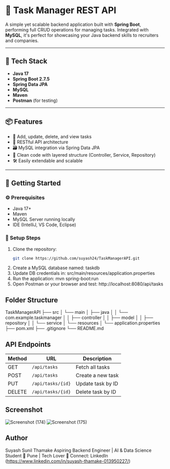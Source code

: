# 🧠 Task Manager REST API

A simple yet scalable backend application built with **Spring Boot**, performing full CRUD operations for managing tasks. Integrated with **MySQL**, it's perfect for showcasing your Java backend skills to recruiters and companies.

---

## 🚀 Tech Stack

- **Java 17**
- **Spring Boot 2.7.5**
- **Spring Data JPA**
- **MySQL**
- **Maven**
- **Postman** (for testing)

---

## 📦 Features

- 📝 Add, update, delete, and view tasks
- 🔁 RESTful API architecture
- 🗃️ MySQL integration via Spring Data JPA
- 🧩 Clean code with layered structure (Controller, Service, Repository)
- 🛠️ Easily extendable and scalable

---

## 🔌 Getting Started

### ⚙️ Prerequisites

- Java 17+
- Maven
- MySQL Server running locally
- IDE (IntelliJ, VS Code, Eclipse)

### 🧪 Setup Steps

1. Clone the repository:
   ```bash
   git clone https://github.com/suyash24/TaskManagerAPI.git
2. Create a MySQL database named:
   taskdb
3. Update DB credentials in:
   src/main/resources/application.properties
4. Run the application:
   mvn spring-boot:run
5. Open Postman or your browser and test:
   http://localhost:8080/api/tasks

## Folder Structure
TaskManagerAPI
├── src
│   └── main
│       ├── java
│       │   └── com.example.taskmanager
│       │       ├── controller
│       │       ├── model
│       │       ├── repository
│       │       └── service
│       └── resources
│           └── application.properties
├── pom.xml
├── .gitignore
└── README.md

## API Endpoints
| Method | URL               | Description       |
| ------ | ----------------- | ----------------- |
| GET    | `/api/tasks`      | Fetch all tasks   |
| POST   | `/api/tasks`      | Create a new task |
| PUT    | `/api/tasks/{id}` | Update task by ID |
| DELETE | `/api/tasks/{id}` | Delete task by ID |

## Screenshot
![Screenshot (174)](https://github.com/user-attachments/assets/2aeb88ef-31d4-43e4-b238-e7217e6a787d)
![Screenshot (175)](https://github.com/user-attachments/assets/cacb5e20-2d29-4c20-901b-c141b0244121)

## Author
Suyash Sunil Thamake
Aspiring Backend Engineer | AI & Data Science Student
📍 Pune | Tech Lover
📧 Connect: LinkedIn (https://www.linkedin.com/in/suyash-thamake-013950227/)
